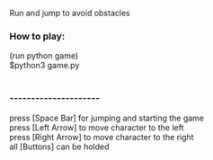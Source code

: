 Run and jump to avoid obstacles

### How to play:<br>
(run python game)<br>
$python3 game.py<br>
<br>
### ---------------------
press [Space Bar] for jumping and starting the game<br>
press [Left Arrow] to move character to the left<br>
press [Right Arrow] to move character to the right<br>
all [Buttons] can be holded
